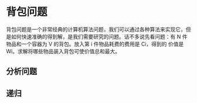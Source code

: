 # 背包问题
背包问题是一个非常经典的计算机算法问题，我们可以通过各种算法来实现它，但是如何快速准确的得到解，是我们需要研究的问题。话不多说先看问题：有 N 件物品和一个容器为 V 的背包。放入第 i 件物品耗费的费用是 Ci，得到的 价值是 Wi。求解将哪些物品装入背包可使价值总和最大。

## 分析问题


## 递归